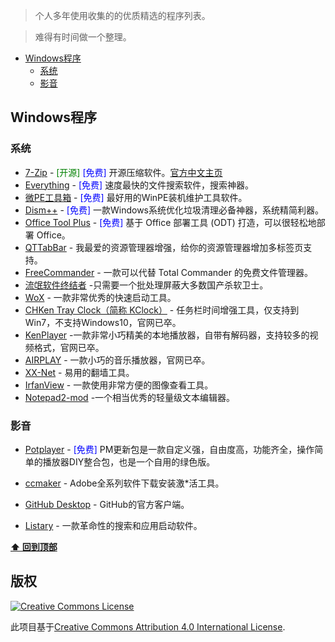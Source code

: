 

> 个人多年使用收集的的优质精选的程序列表。

> 难得有时间做一个整理。

- [Windows程序](#Windows程序)
  - [系统](#系统)
  - [影音](#影音)



## Windows程序

### 系统

- [7-Zip](https://www.7-zip.org/) - <font color=#008000>[开源]</font> <font color=Blue>[免费]</font> 开源压缩软件。[官方中文主页](https://sparanoid.com/lab/7z/)
- [Everything](https://www.voidtools.com/) - <font color=Blue>[免费]</font> 速度最快的文件搜索软件，搜索神器。 
- [微PE工具箱](http://www.wepe.com.cn/) -  <font color=Blue>[免费]</font> 最好用的WinPE装机维护工具软件。
- [Dism++](https://www.chuyu.me/) -  <font color=Blue>[免费]</font> 一款Windows系统优化垃圾清理必备神器，系统精简利器。
- [Office Tool Plus](https://otp.landian.la/) -  <font color=Blue>[免费]</font> 基于 Office 部署工具 (ODT) 打造，可以很轻松地部署 Office。
- [QTTabBar](http://qttabbar.sourceforge.net/) - 我最爱的资源管理器增强，给你的资源管理器增加多标签页支持。
- [FreeCommander](https://freecommander.com/) - 一款可以代替 Total Commander 的免费文件管理器。
- [流氓软件终结者](https://liwei2.com/2015/11/27/378.html) -只需要一个批处理屏蔽大多数国产杀软卫士。
- [WoX](https://github.com/Wox-launcher/Wox) - 一款非常优秀的快速启动工具。
- [CHKen Tray Clock（简称 KClock）](http://www.chken.com/) - 任务栏时间增强工具，仅支持到Win7，不支持Windows10，官网已卒。
- [KenPlayer](http://www.chken.com/) -一款非常小巧精美的本地播放器，自带有解码器，支持较多的视频格式，官网已卒。
- [AIRPLAY](https://doiyes.com) - 一款小巧的音乐播放器，官网已卒。
- [XX-Net](https://github.com/XX-net/XX-Net) - 易用的翻墙工具。
- [IrfanView](https://www.irfanview.com/) - 一款使用非常方便的图像查看工具。
- [Notepad2-mod](https://xhmikosr.github.io/notepad2-mod/) -一个相当优秀的轻量级文本编辑器。

### 影音

- [Potplayer](http://www.ksite.xyz/contents/pm-Lav_codec_ball.html) - <font color=Blue>[免费]</font> PM更新包是一款自定义强，自由度高，功能齐全，操作简单的播放器DIY整合包，也是一个自用的绿色版。
- [ccmaker](https://official-ccmaker.com) - Adobe全系列软件下载安装激*活工具。

- [GitHub Desktop](https://windows.github.com/) - GitHub的官方客户端。

- [Listary](http://www.listary.com/) - 一款革命性的搜索和应用启动软件。

**[⬆ 回到顶部](#Windows程序)**


## 版权

[![Creative Commons License](http://i.creativecommons.org/l/by/4.0/88x31.png)](http://creativecommons.org/licenses/by/4.0/)

此项目基于[Creative Commons Attribution 4.0 International License](http://creativecommons.org/licenses/by/4.0/).


[OSS Icon]: https://cdn.rawgit.com/Awesome-Windows/Awesome/master/media/OSS.svg
[Freeware Icon]: https://cdn.rawgit.com/Awesome-Windows/Awesome/master/media/free.svg
